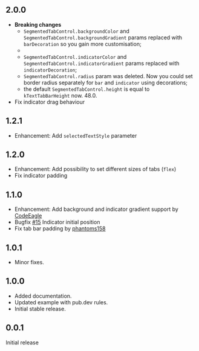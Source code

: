 ## 2.0.0
* **Breaking changes**
    * `SegmentedTabControl.backgroundColor` and `SegmentedTabControl.backgroundGradient` params replaced with `barDecoration` so you gain more
      customisation;
    *
    * `SegmentedTabControl.indicatorColor` and `SegmentedTabControl.indicatorGradient` params replaced with `indicatorDecoration`;
    * `SegmentedTabControl.radius` param was deleted. Now you could set border radius separately for `bar` and `indicator`
      using decorations;
    * the default `SegmentedTabControl.height` is equal to `kTextTabBarHeight` now. 48.0.
* Fix indicator drag behaviour

## 1.2.1
* Enhancement: Add `selectedTextStyle` parameter

## 1.2.0
* Enhancement: Add possibility to set different sizes of tabs (`flex`)
* Fix indicator padding

## 1.1.0
* Enhancement: Add background and indicator gradient support
  by [CodeEagle](https://github.com/CodeEagle)
* Bugfix [#15](https://github.com/LanarsInc/animated-segmented-tab-control/issues/15) Indicator
  initial position
* Fix tab bar padding by [phantoms158](https://github.com/phantoms158)

## 1.0.1
* Minor fixes.

## 1.0.0
* Added documentation.
* Updated example with pub.dev rules.
* Initial stable release.

## 0.0.1
Initial release
